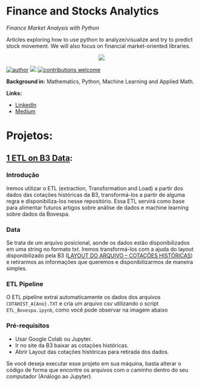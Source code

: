 # Finance and Stocks Analytics

*Finance Market Analysis with Python*

Articles exploring how to use python to analyze/visualize and try to predict stock movement. We will also focus on financial market-oriented libraries.


<p align="center">
  <img src= "https://image.freepik.com/free-vector/finance-financial-performance-concept-illustration_53876-40450.jpg" >
</p>

[![author](https://img.shields.io/badge/author-jplavorr-black.svg)](https://www.linkedin.com/in/joão-pedro-lavor-65162312b/) [![](https://img.shields.io/badge/python-3.7+-blue.svg)](https://www.python.org/downloads/release/python-365/)  [![contributions welcome](https://img.shields.io/badge/contributions-welcome-brightgreen.svg?style=flat)](https://github.com/jplavorr)

**Background in:** Mathematics, Python, Machine Learning and Applied Math.

**Links:**
* [LinkedIn](https://www.linkedin.com/in/joão-pedro-lavor-65162312b/)
* [Medium](https://jplavorr.medium.com/)


# Projetos:
## [1 ETL on B3 Data](https://bit.ly/2XiGHJB): 

### Introdução
Iremos utilizar o ETL (extraction, Transformation and Load) a partir dos dados das cotações históricas da B3, transformá-los a partir de alguma regra e disponibiliza-los nesse repositório. Essa ETL servirá como base para alimentar futuros artigos sobre análise de dados e machine learning sobre dados da Bovespa.

### Data 

Se trata de um arquivo posicional, aonde os dados estão disponibilizados em uma string no formato txt. Iremos transformá-los com a ajuda do layout disponibilizado pela B3 ([LAYOUT DO ARQUIVO – COTAÇÕES HISTÓRICAS](http://www.b3.com.br/data/files/C8/F3/08/B4/297BE410F816C9E492D828A8/SeriesHistoricas_Layout.pdf)) e retirarmos as informações que queremos e disponibilizarmos de maneira simples.

### ETL Pipeline

O ETL pipeline extrai automaticamente os dados dos arquivos `COTAHIST_A{Ano}.TXT` e cria um arquivo csv utilizando o script `ETL_Bovespa.ipynb`, como você pode observar na imagem abaixo




### Pré-requisitos

- Usar Google Colab ou Jupyter. 
- Ir no site da B3 baixar as cotações históricas.
- Abrir Layout das cotações históricas para retirada dos dados.

Se você deseja executar esse projeto em sua máquina, basta alterar o código de forma que encontre os arquivos com o caminho dentro do seu computador (Análogo ao Jupyter).





